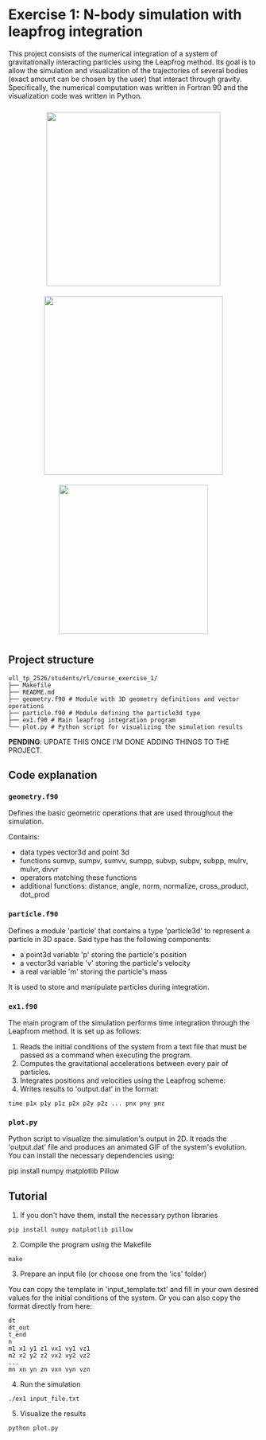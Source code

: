 # Exercise 1: N-body simulation with leapfrog integration
This project consists of the numerical integration of a system of gravitationally interacting particles using the Leapfrog method. Its goal is to allow the simulation and visualization of the trajectories of several bodies (exact amount can be chosen by the user) that interact through gravity. Specifically, the numerical computation was written in Fortran 90 and the visualization code was written in Python.
<p align="center">
  <img src="https://github.com/user-attachments/assets/0fc81e24-00f5-466d-950b-761e5e09276d" width="350" style="margin:10px;">
  <img src="https://github.com/user-attachments/assets/14d541f8-7ea9-4648-a31e-34870674a295" width="360" style="margin:10px;">
  <img src="https://github.com/user-attachments/assets/01c5d884-1a5e-4872-af3b-6e26b5aa9e0a" width="300" style="margin:10px;">
</p>

## Project structure
```
ull_tp_2526/students/rl/course_exercise_1/
├── Makefile 
├── README.md
├── geometry.f90 # Module with 3D geometry definitions and vector operations
├── particle.f90 # Module defining the particle3d type
├── ex1.f90 # Main leapfrog integration program
└── plot.py # Python script for visualizing the simulation results
```
**PENDING**: UPDATE THIS ONCE I'M DONE ADDING THINGS TO THE PROJECT.

## Code explanation

### **`geometry.f90`**

Defines the basic geometric operations that are used throughout the simulation.

Contains:
- data types vector3d and point 3d
- functions sumvp, sumpv, sumvv, sumpp, subvp, subpv, subpp, mulrv, mulvr, divvr
- operators matching these functions
- additional functions: distance, angle, norm, normalize, cross_product, dot_prod

### **`particle.f90`**

Defines a module 'particle' that contains a type 'particle3d' to represent a particle in 3D space. 
Said type has the following components:
- a point3d variable 'p' storing the particle's position
- a vector3d variable 'v' storing the particle's velocity
- a real variable 'm' storing the particle's mass  

It is used to store and manipulate particles during integration.

### **`ex1.f90`**

The main program of the simulation performs time integration through the Leapfrom method. It is set up as follows:

1. Reads the initial conditions of the system from a text file that must be passed as a command when executing the program.
2. Computes the gravitational accelerations between every pair of particles.
3. Integrates positions and velocities using the Leapfrog scheme:
4. Writes results to 'output.dat' in the format:

```
time p1x p1y p1z p2x p2y p2z ... pnx pny pnz
```
### **`plot.py`**

Python script to visualize the simulation's output in 2D. It reads the 'output.dat' file and produces an animated GIF of the system's evolution. You can install the necessary dependencies using:

pip install numpy matplotlib Pillow

## Tutorial

1. If you don't have them, install the necessary python libraries 
```
pip install numpy matplotlib pillow
```
2. Compile the program using the Makefile
```
make
```
3.  Prepare an input file (or choose one from the 'ics' folder)

You can copy the template in 'input_template.txt' and fill in your own desired values for the initial conditions of the system. Or you can also copy the format directly from here:

```
dt
dt_out
t_end
n
m1 x1 y1 z1 vx1 vy1 vz1
m2 x2 y2 z2 vx2 vy2 vz2
...
mn xn yn zn vxn vyn vzn
```

4. Run the simulation
```
./ex1 input_file.txt
```
5. Visualize the results 
```
python plot.py
```